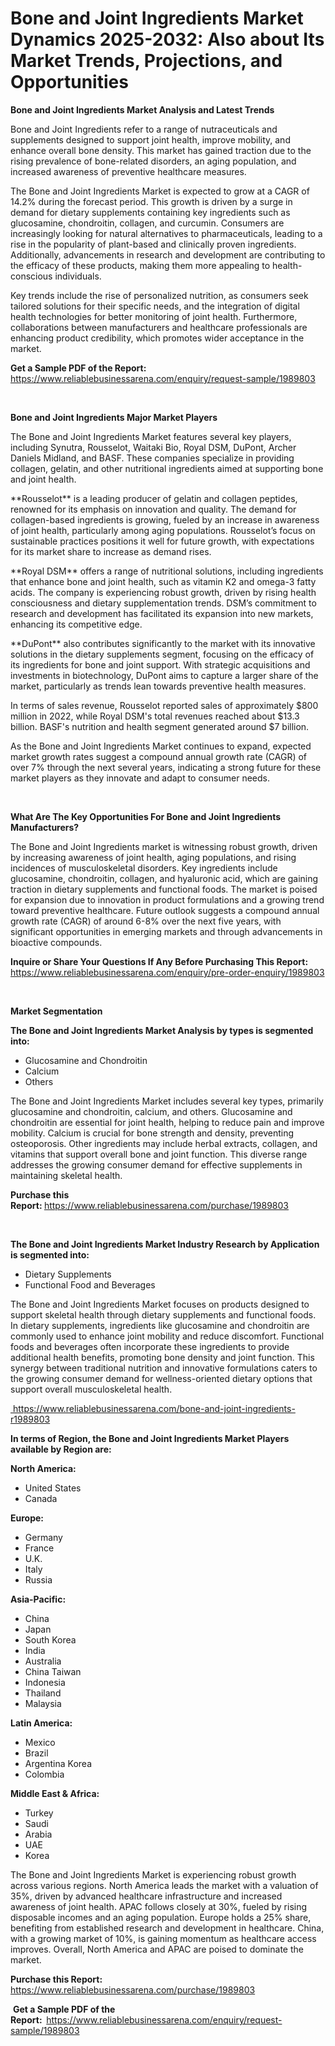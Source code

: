 <p><h1>Bone and Joint Ingredients Market Dynamics 2025-2032: Also about Its Market Trends, Projections, and Opportunities</h1></p><p><strong>Bone and Joint Ingredients Market Analysis and Latest Trends</strong></p>
<p><p>Bone and Joint Ingredients refer to a range of nutraceuticals and supplements designed to support joint health, improve mobility, and enhance overall bone density. This market has gained traction due to the rising prevalence of bone-related disorders, an aging population, and increased awareness of preventive healthcare measures. </p><p>The Bone and Joint Ingredients Market is expected to grow at a CAGR of 14.2% during the forecast period. This growth is driven by a surge in demand for dietary supplements containing key ingredients such as glucosamine, chondroitin, collagen, and curcumin. Consumers are increasingly looking for natural alternatives to pharmaceuticals, leading to a rise in the popularity of plant-based and clinically proven ingredients. Additionally, advancements in research and development are contributing to the efficacy of these products, making them more appealing to health-conscious individuals.</p><p>Key trends include the rise of personalized nutrition, as consumers seek tailored solutions for their specific needs, and the integration of digital health technologies for better monitoring of joint health. Furthermore, collaborations between manufacturers and healthcare professionals are enhancing product credibility, which promotes wider acceptance in the market.</p></p>
<p><strong>Get a Sample PDF of the Report:&nbsp;</strong> <a href="https://www.reliablebusinessarena.com/enquiry/request-sample/1989803?utm_campaign=2112&utm_medium=2&utm_source=Github&utm_content=ia&utm_term=19042025&utm_id=bone-and-joint-ingredients">https://www.reliablebusinessarena.com/enquiry/request-sample/1989803</a></p>
<p>&nbsp;</p>
<p><strong>Bone and Joint Ingredients Major Market Players</strong></p>
<p><p>The Bone and Joint Ingredients Market features several key players, including Synutra, Rousselot, Waitaki Bio, Royal DSM, DuPont, Archer Daniels Midland, and BASF. These companies specialize in providing collagen, gelatin, and other nutritional ingredients aimed at supporting bone and joint health.</p><p>**Rousselot** is a leading producer of gelatin and collagen peptides, renowned for its emphasis on innovation and quality. The demand for collagen-based ingredients is growing, fueled by an increase in awareness of joint health, particularly among aging populations. Rousselot’s focus on sustainable practices positions it well for future growth, with expectations for its market share to increase as demand rises.</p><p>**Royal DSM** offers a range of nutritional solutions, including ingredients that enhance bone and joint health, such as vitamin K2 and omega-3 fatty acids. The company is experiencing robust growth, driven by rising health consciousness and dietary supplementation trends. DSM’s commitment to research and development has facilitated its expansion into new markets, enhancing its competitive edge.</p><p>**DuPont** also contributes significantly to the market with its innovative solutions in the dietary supplements segment, focusing on the efficacy of its ingredients for bone and joint support. With strategic acquisitions and investments in biotechnology, DuPont aims to capture a larger share of the market, particularly as trends lean towards preventive health measures.</p><p>In terms of sales revenue, Rousselot reported sales of approximately $800 million in 2022, while Royal DSM's total revenues reached about $13.3 billion. BASF's nutrition and health segment generated around $7 billion. </p><p>As the Bone and Joint Ingredients Market continues to expand, expected market growth rates suggest a compound annual growth rate (CAGR) of over 7% through the next several years, indicating a strong future for these market players as they innovate and adapt to consumer needs.</p></p>
<p>&nbsp;</p>
<p><strong>What Are The Key Opportunities For Bone and Joint Ingredients Manufacturers?</strong></p>
<p><p>The Bone and Joint Ingredients market is witnessing robust growth, driven by increasing awareness of joint health, aging populations, and rising incidences of musculoskeletal disorders. Key ingredients include glucosamine, chondroitin, collagen, and hyaluronic acid, which are gaining traction in dietary supplements and functional foods. The market is poised for expansion due to innovation in product formulations and a growing trend toward preventive healthcare. Future outlook suggests a compound annual growth rate (CAGR) of around 6-8% over the next five years, with significant opportunities in emerging markets and through advancements in bioactive compounds.</p></p>
<p><strong>Inquire or Share Your Questions If Any Before Purchasing This Report:</strong> <a href="https://www.reliablebusinessarena.com/enquiry/pre-order-enquiry/1989803?utm_campaign=2112&utm_medium=2&utm_source=Github&utm_content=ia&utm_term=19042025&utm_id=bone-and-joint-ingredients">https://www.reliablebusinessarena.com/enquiry/pre-order-enquiry/1989803</a></p>
<p>&nbsp;</p>
<p><strong>Market Segmentation</strong></p>
<p><strong>The Bone and Joint Ingredients Market Analysis by types is segmented into:</strong></p>
<p><ul><li>Glucosamine and Chondroitin</li><li>Calcium</li><li>Others</li></ul></p>
<p><p>The Bone and Joint Ingredients Market includes several key types, primarily glucosamine and chondroitin, calcium, and others. Glucosamine and chondroitin are essential for joint health, helping to reduce pain and improve mobility. Calcium is crucial for bone strength and density, preventing osteoporosis. Other ingredients may include herbal extracts, collagen, and vitamins that support overall bone and joint function. This diverse range addresses the growing consumer demand for effective supplements in maintaining skeletal health.</p></p>
<p><strong>Purchase this Report:&nbsp;</strong><a href="https://www.reliablebusinessarena.com/purchase/1989803?utm_campaign=2112&utm_medium=2&utm_source=Github&utm_content=ia&utm_term=19042025&utm_id=bone-and-joint-ingredients">https://www.reliablebusinessarena.com/purchase/1989803</a></p>
<p>&nbsp;</p>
<p><strong>The Bone and Joint Ingredients Market Industry Research by Application is segmented into:</strong></p>
<p><ul><li>Dietary Supplements</li><li>Functional Food and Beverages</li></ul></p>
<p><p>The Bone and Joint Ingredients Market focuses on products designed to support skeletal health through dietary supplements and functional foods. In dietary supplements, ingredients like glucosamine and chondroitin are commonly used to enhance joint mobility and reduce discomfort. Functional foods and beverages often incorporate these ingredients to provide additional health benefits, promoting bone density and joint function. This synergy between traditional nutrition and innovative formulations caters to the growing consumer demand for wellness-oriented dietary options that support overall musculoskeletal health.</p></p>
<p><a href="https://www.reliablebusinessarena.com/bone-and-joint-ingredients-r1989803?utm_campaign=2112&utm_medium=2&utm_source=Github&utm_content=ia&utm_term=19042025&utm_id=bone-and-joint-ingredients">&nbsp;https://www.reliablebusinessarena.com/bone-and-joint-ingredients-r1989803</a></p>
<p><strong>In terms of Region, the Bone and Joint Ingredients Market Players available by Region are:</strong></p>
<p>
    <p> <strong> North America: </strong>
        <ul>
            <li>United States</li>
            <li>Canada</li>
        </ul>
        </p> 
    <p> <strong> Europe: </strong>
        <ul>
            <li>Germany</li>
            <li>France</li>
            <li>U.K.</li>
            <li>Italy</li>
            <li>Russia</li>
        </ul>
        </p> 
    <p> <strong> Asia-Pacific: </strong>
        <ul>
            <li>China</li>
            <li>Japan</li>
            <li>South Korea</li>
            <li>India</li>
            <li>Australia</li>
            <li>China Taiwan</li>
            <li>Indonesia</li>
            <li>Thailand</li>
            <li>Malaysia</li>
        </ul>
        </p> 
    <p> <strong> Latin America: </strong>
        <ul>
            <li>Mexico</li>
            <li>Brazil</li>
            <li>Argentina Korea</li>
            <li>Colombia</li>
        </ul>
        </p> 
    <p> <strong> Middle East & Africa: </strong>
        <ul>
            <li>Turkey</li>
            <li>Saudi</li>
            <li>Arabia</li>
            <li>UAE</li>
            <li>Korea</li>
        </ul>
    </p>
    </p>
<p><p>The Bone and Joint Ingredients Market is experiencing robust growth across various regions. North America leads the market with a valuation of 35%, driven by advanced healthcare infrastructure and increased awareness of joint health. APAC follows closely at 30%, fueled by rising disposable incomes and an aging population. Europe holds a 25% share, benefiting from established research and development in healthcare. China, with a growing market of 10%, is gaining momentum as healthcare access improves. Overall, North America and APAC are poised to dominate the market.</p></p>
<p><strong>Purchase this Report: </strong><a href="https://www.reliablebusinessarena.com/purchase/1989803?utm_campaign=2112&utm_medium=2&utm_source=Github&utm_content=ia&utm_term=19042025&utm_id=bone-and-joint-ingredients">https://www.reliablebusinessarena.com/purchase/1989803</a></p>
<p>&nbsp;<strong>Get a Sample PDF of the Report:&nbsp;&nbsp;</strong><a href="https://www.reliablebusinessarena.com/enquiry/request-sample/1989803?utm_campaign=2112&utm_medium=2&utm_source=Github&utm_content=ia&utm_term=19042025&utm_id=bone-and-joint-ingredients">https://www.reliablebusinessarena.com/enquiry/request-sample/1989803</a></p>
<p><strong></strong></p>
<p><p></p><p></p><p></p></p>
